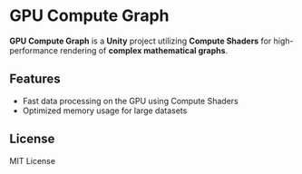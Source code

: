 # GPU Compute Graph

**GPU Compute Graph** is a **Unity** project utilizing **Compute Shaders** for high-performance rendering of **complex mathematical graphs**.

## Features
- Fast data processing on the GPU using Compute Shaders
- Optimized memory usage for large datasets

## License
MIT License